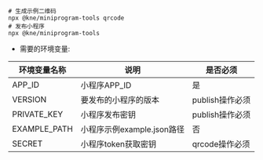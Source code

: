```shell
# 生成示例二维码
npx @kne/miniprogram-tools qrcode
# 发布小程序
npx @kne/miniprogram-tools
```

* 需要的环境变量:

| 环境变量名称       | 说明                  | 是否必须        |
|--------------|---------------------|-------------|
| APP_ID       | 小程序APP_ID           | 是           |
| VERSION      | 要发布的小程序的版本          | publish操作必须 |
| PRIVATE_KEY  | 小程序发布密钥             | publish操作必须 |
| EXAMPLE_PATH | 小程序示例example.json路径 | 否           |
| SECRET       | 小程序token获取密钥        | qrcode操作必须  |

